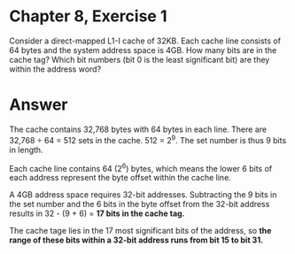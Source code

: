 # Chapter 8, Exercise 1

Consider a direct-mapped L1-I cache of 32KB. Each cache line consists of 64 bytes and the system address space is 4GB. How many bits are in the cache tag? Which bit numbers (bit 0 is the least significant bit) are they within the address word?

# Answer
The cache contains 32,768 bytes with 64 bytes in each line. There are 32,768 &divide; 64 = 512 sets in the cache. 512 = 2<sup>9</sup>. The set number is thus 9 bits in length.

Each cache line contains 64 (2<sup>6</sup>) bytes, which means the lower 6 bits of each address represent the byte offset within the cache line.

A 4GB address space requires 32-bit addresses. Subtracting the 9 bits in the set number and the 6 bits in the byte offset from the 32-bit address results in 32 - (9 + 6) = **17 bits in the cache tag.**

The cache tage lies in the 17 most significant bits of the address, so **the range of these bits within a 32-bit address runs from bit 15 to bit 31.**
